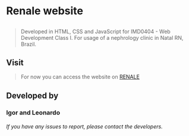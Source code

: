 # Renale website

## 

> Developed in HTML, CSS and JavaScript for IMD0404 - Web Development Class I. For usage of a nephrology clinic in Natal RN, Brazil. 

##

## Visit
> For now you can access the website on [RENALE](renale.netlify.com)

## Developed by

### Igor and Leonardo

###### If you have any issues to report, please contact the developers.
